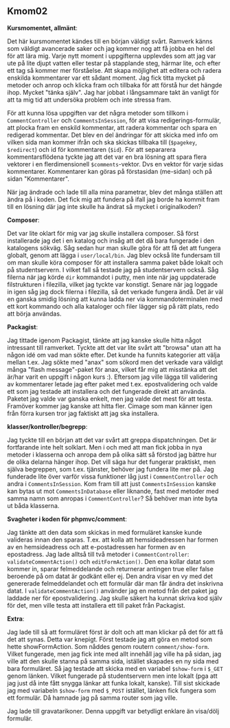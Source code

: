 
<a id='kmom02'>Kmom02</a>
------

**Kursmomentet, allmänt**: 

Det här kursmomentet kändes till en början väldigt svårt. Ramverk känns som väldigt avancerade saker och jag kommer nog att få jobba en hel del för att lära mig. Varje nytt moment i uppgifterna upplevdes som att jag var ute på lite djupt vatten eller testar på stapplande steg, härmar lite, och efter ett tag så kommer mer förståelse. Att skapa möjlighet att editera och radera enskilda kommentarer var ett sådant moment. Jag fick titta mycket på metoder och anrop och klicka fram och tillbaka för att förstå hur det hängde ihop. Mycket "tänka själv". Jag har jobbat i långsammare takt än vanligt för att ta mig tid att undersöka problem och inte stressa fram. 

För att kunna lösa uppgiften var det några metoder som tillkom i `CommentController` och `CommentsInSession`, för att visa redigerings-formulär, att plocka fram en enskild kommentar, att radera kommentar och spara en redigerad kommentar. Det blev en del ändringar för att skicka med info om vilken sida man kommer ifrån och ska skickas tillbaka till (`$pagekey`, `$redirect`) och id för kommentaren (`$id`). För att separarera kommentarsflödena tyckte jag att det var en bra lösning att spara flera vektorer i en flerdimensionell `$comments`-vektor. Dvs en vektor för varje sidas kommentarer. Kommentarer kan göras på förstasidan (me-sidan) och på sidan "Kommentarer".

När jag ändrade och lade till alla mina parametrar, blev det många ställen att ändra på i koden. Det fick mig att fundera på ifall jag borde ha kommit fram till en lösning där jag inte skulle ha ändrat så mycket i originalkoden?

**Composer**: 

Det var lite oklart för mig var jag skulle installera composer. Så först installerade jag det i en katalog och insåg att det då bara fungerade i den katalogens sökväg. Såg sedan hur man skulle göra för att få det att fungera globalt, genom att lägga i `user/local/bin`. Jag blev också lite fundersam till om man skulle köra composer för att installera samma paket både lokalt och på studentservern. I vilket fall så testade jag på studentservern också. Såg filerna när jag körde `dir` kommandot i putty, men inte när jag uppdaterade filstrukturen i filezilla, vilket jag tyckte var konstigt. Senare när jag loggade in igen såg jag dock filerna i filezilla, så det verkade fungera ändå. Det är väl en ganska smidig lösning att kunna ladda ner via kommandoterminalen med ett kort kommando och alla kataloger och filer lägger sig på rätt plats, redo att börja användas.

**Packagist**: 

Jag tittade igenom Packagist, tänkte att jag kanske skulle hitta något intressant till ramverket. Tyckte att det var lite svårt att "browsa" utan att ha någon idé om vad man sökte efter. Det kunde ha funnits kategorier att välja mellan t.ex. Jag sökte med "anax" som sökord men det verkade vara väldigt många "flash message"-paket för anax, vilket får mig att misstänka att det är/har varit en uppgift i någon kurs :). Eftersom jag ville lägga till validering av kommentarer letade jag efter paket med t.ex. epostvalidering och valde ett som jag testade att installera och det fungerade direkt att använda. Paketet jag valde var ganska enkelt, men jag valde det mest för att testa. Framöver kommer jag kanske att hitta fler. Cimage som man känner igen från förra kursen tror jag faktiskt att jag ska installera.

**klasser/kontroller/begrepp**: 

Jag tyckte till en början att det var svårt att greppa dispatchningen. Det är fortfarande inte helt solklart. Men i och med att man fick jobba in nya metoder i klasserna och anropa dem på olika sätt så förstod jag bättre hur de olika delarna hänger ihop. Det vill säga hur det fungerar praktiskt, men själva begreppen, som t.ex. tjänster, behöver jag fundera lite mer på. Jag funderade lite över varför vissa funktioner låg just i `CommentController` och andra i `CommentsInSession`. Kom fram till att just `CommentsInSession` kanske kan bytas ut mot `CommentsInDatabase` eller liknande, fast med metoder med samma namn som anropas i `CommentController`? Så behöver man inte byta ut båda klasserna.

**Svagheter i koden för phpmvc/comment**: 

Jag tänkte att den data som skickas in med formuläret kanske kunde valideras innan den sparas. T.ex. att kolla att hemsideadressen har formen av en hemsideadress och att e-postadressen har formen av en epostadress. Jag lade alltså till två metoder i `CommentController`: `validateCommentAction()` och `editFormAction()`. Den ena kollar datat som kommer in, sparar felmeddelande och returnerar antingen true eller false beroende på om datat är godkänt eller ej. Den andra visar en vy med det genererade felmeddelandet och ett formulär där man får ändra det inskrivna datat. I `validateCommentAction()` använder jag en metod från det paket jag laddade ner för epostvalidering. Jag skulle säkert ha kunnat skriva kod själv för det, men ville testa att installera ett till paket från Packagist. 

**Extra**: 

Jag lade till så att formuläret först är dolt och att man klickar på det för att få det att synas. Detta var knepigt. Först testade jag att göra en metod som hette showFormAction. Som nåddes genom routern `comment/show-form`. Vilket fungerade, men jag fick inte med allt innehåll jag ville ha på sidan, jag ville att den skulle stanna på samma sida, istället skapades en ny sida med bara formuläret. Så jag testade att skicka med en variabel `$show-form` i `$_GET` genom länken. Vilket fungerade på studentservern men inte lokalt (pga att jag just då inte fått snygga länkar att funka lokalt, kanske). Till sist skickade jag med variabeln `$show-form` med `$_POST` istället, länken fick fungera som ett formulär. Då hamnade jag på samma router som jag ville. 

Jag lade till gravatarikoner. Denna uppgift var betydligt enklare än visa/dölj formulär.
